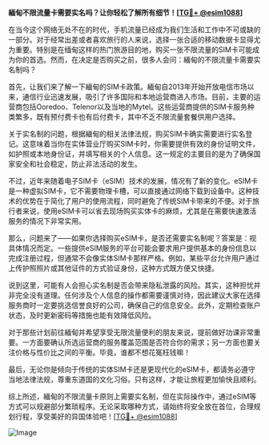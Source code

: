 **緬甸不限流量卡需要实名吗？让你轻松了解所有细节！[[TG💪+ @esim1088](https://t.me/s/esim1088)]**

在当今这个网络无处不在的时代，手机流量已经成为我们生活和工作中不可或缺的一部分。对于经常出差或者喜欢旅行的人来说，选择一张合适的移动数据卡显得尤为重要。特别是在缅甸这样的热门旅游目的地，购买一张不限流量的SIM卡可能成为你的首选。然而，在决定是否购买之前，很多人会问：緬甸的不限流量卡需要实名制吗？

首先，让我们来了解一下緬甸的SIM卡政策。緬甸自2013年开始开放电信市场以来，通信行业迅速发展，吸引了许多国际和本地运营商进入市场。目前，主要的运营商包括Ooredoo、Telenor以及当地的Mytel。这些运营商提供的SIM卡服务种类繁多，既有预付费卡也有后付费卡，其中不乏不限流量套餐供用户选择。

关于实名制的问题，根据緬甸的相关法律法规，购买SIM卡确实需要进行实名登记。这意味着当你在实体营业厅购买SIM卡时，你需要提供有效的身份证明文件，如护照或本地身份证，并填写相关的个人信息。这一规定的主要目的是为了确保国家安全和社会稳定，防止非法活动的发生。

不过，近年来随着电子SIM卡（eSIM）技术的发展，情况有了新的变化。eSIM卡是一种虚拟SIM卡，它不需要物理卡槽，可以直接通过网络下载到设备中。这种技术的优势在于简化了用户的使用流程，同时避免了传统SIM卡带来的不便。对于旅行者来说，使用eSIM卡可以省去现场购买实体卡的麻烦，尤其是在需要快速激活服务的情况下非常实用。

那么，问题来了——如果你选择购买eSIM卡，是否还需要实名制呢？答案是：视具体情况而定。一些提供eSIM服务的平台可能会要求用户提供基本的身份信息以完成注册过程，但通常不会像实体SIM卡那样严格。例如，某些平台允许用户通过上传护照照片或其他证件的方式验证身份，这种方式既方便又快捷。

说到这里，可能有人会担心实名制是否会带来隐私泄露的风险。其实，这种担忧并非完全没有道理。任何涉及个人信息的操作都需要谨慎对待，因此建议大家在选择服务商时一定要挑选信誉良好的公司，确保自己的信息安全。此外，定期检查账户状态，及时更新密码等措施也能有效降低风险。

对于那些计划前往緬甸并希望享受无限流量便利的朋友来说，提前做好功课非常重要。一方面要确认所选运营商的服务覆盖范围是否符合你的需求；另一方面也要关注价格与性价比之间的平衡。毕竟，谁都不想花冤枉钱嘛！

最后，无论你是倾向于传统的实体SIM卡还是更现代化的eSIM卡，都请务必遵守当地法律法规，尊重东道国的文化习俗。只有这样，才能让旅程更加愉快且顺利。

综上所述，緬甸的不限流量卡原则上需要实名制，但在实际操作中，通过eSIM等方式可以规避部分繁琐程序。无论采取哪种方式，请始终将安全放在首位，合理规划行程，享受美好的异国体验吧！[[TG💪+ @esim1088](https://t.me/s/esim1088)] 

![Image](https://i.postimg.cc/4NQfJmqS/Snipaste-2025-05-13-00-14-12.png)